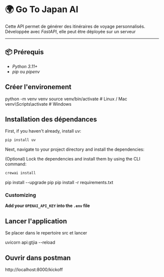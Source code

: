 # 🌍 Go To Japan AI 

Cette API permet de générer des itinéraires de voyage personnalisés.  
Développée avec *FastAPI*, elle peut être déployée sur un serveur 

---

## 📦 Prérequis

- *Python 3.11+*
- *pip* ou *pipenv*

## Créer l'environement

 
python -m venv venv
source venv/bin/activate    # Linux / Mac
venv\Scripts\activate       # Windows

## Installation des dépendances 


First, if you haven't already, install uv:

```bash
pip install uv
```

Next, navigate to your project directory and install the dependencies:

(Optional) Lock the dependencies and install them by using the CLI command:
```bash
crewai install
```
pip install --upgrade pip
pip install -r requirements.txt

### Customizing

**Add your `OPENAI_API_KEY` into the `.env` file**


## Lancer l'application 


Se placer dans le repertoire src et lancer 

uvicorn api:gtjia --reload

## Ouvrir dans postman 

http://localhost:8000/kickoff

